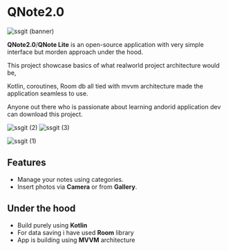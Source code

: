 # QNote2.0
![ssgit (banner)](https://user-images.githubusercontent.com/39851751/125206037-a7a32b80-e2a2-11eb-8662-9282be53e86c.png)

**QNote2.0**/**QNote Lite** is an open-source application with very simple interface but morden approach under the hood.

This project showcase basics of what realworld project architecture would be, 

Kotlin, coroutines, Room db all tied with mvvm architecture made the application seamless to use.

Anyone out there who is passionate about learning andorid application dev can download this project.


![ssgit (2)](https://user-images.githubusercontent.com/39851751/125205799-a4f40680-e2a1-11eb-9031-1b3707c6361c.png)
![ssgit (3)](https://user-images.githubusercontent.com/39851751/125205803-a7566080-e2a1-11eb-9073-522f44b2a30a.png)

![ssgit (1)](https://user-images.githubusercontent.com/39851751/125205712-475fba00-e2a1-11eb-9616-9efee23f2c74.png)

## Features
- Manage your notes using categories.
- Insert photos via **Camera** or from **Gallery**.

## Under the hood
- Build purely using **Kotlin**
- For data saving i have used **Room** library
- App is building using **MVVM** architecture  
